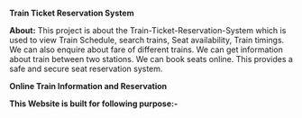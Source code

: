 **Train Ticket Reservation System**


**About:**
This project is about the Train-Ticket-Reservation-System which is used to view Train Schedule, search trains, Seat availability, Train timings. We can also enquire about fare of different trains. We can get information about train between two stations. We can book seats online. This provides a safe and secure seat reservation system.

**Online Train Information and Reservation**

**This Website is built for following purpose:-**

